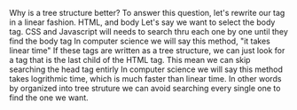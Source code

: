 Why is a tree structure better?
To answer this question, let's rewrite our tag in a linear fashion.
HTML, and body
Let's say we want to select the body tag. 
CSS and Javascript will needs to search thru each one by one until they find the body tag
In computer science we will say this method, "it takes linear time" 
If these tags are written as a tree structure, we can just look for a tag that is the last child of the HTML tag.
This mean we can skip searching the head tag entirly
In computer science we will say this method takes logrithmic time, which is much faster than linear time.
In other words by organized into tree struture we can avoid searching every single one to find the one we want.

